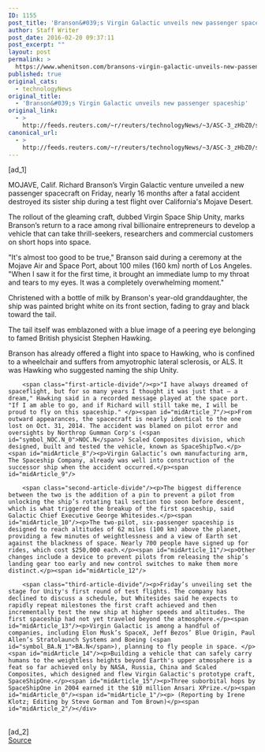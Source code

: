 ```yaml
---
ID: 1155
post_title: 'Branson&#039;s Virgin Galactic unveils new passenger spaceship'
author: Staff Writer
post_date: 2016-02-20 09:37:11
post_excerpt: ""
layout: post
permalink: >
  https://www.whenitson.com/bransons-virgin-galactic-unveils-new-passenger-spaceship/
published: true
original_cats:
  - technologyNews
original_title:
  - 'Branson&#039;s Virgin Galactic unveils new passenger spaceship'
original_link:
  - >
    http://feeds.reuters.com/~r/reuters/technologyNews/~3/ASC-3_zHbZ0/story01.htm
canonical_url:
  - >
    http://feeds.reuters.com/~r/reuters/technologyNews/~3/ASC-3_zHbZ0/story01.htm
---
```

 [ad_1]
<br><div id="articleText">
<span id="midArticle_start"/>

<span id="midArticle_0"/><span class="focusParagraph" readability="6"><p><span class="articleLocation">MOJAVE, Calif.</span> Richard Branson’s Virgin Galactic venture unveiled a new passenger spacecraft on Friday, nearly 16 months after a fatal accident destroyed its sister ship during a test flight over California's Mojave Desert.</p></span><span id="midArticle_1"/><p>The rollout of the gleaming craft, dubbed Virgin Space Ship Unity, marks Branson’s return to a race among rival billionaire entrepreneurs to develop a vehicle that can take thrill-seekers, researchers and commercial customers on short hops into space.</p><span id="midArticle_2"/><p>"It's almost too good to be true," Branson said during a ceremony at the Mojave Air and Space Port, about 100 miles (160 km) north of Los Angeles. "When I saw it for the first time, it brought an immediate lump to my throat and tears to my eyes. It was a completely overwhelming moment."</p><span id="midArticle_3"/><p>Christened with a bottle of milk by Branson's year-old granddaughter, the ship was painted bright white on its front section, fading to gray and black toward the tail. </p><span id="midArticle_4"/><p>The tail itself was emblazoned with a blue image of a peering eye belonging to famed British physicist Stephen Hawking.</p><span id="midArticle_5"/><p>Branson has already offered a flight into space to Hawking, who is confined to a wheelchair and suffers from amyotrophic lateral sclerosis, or ALS. It was Hawking who suggested naming the ship Unity.</p><span id="midArticle_6"/>
        
        <span class="first-article-divide"/><p>"I have always dreamed of spaceflight, but for so many years I thought it was just that – a dream," Hawking said in a recorded message played at the space port. "If I am able to go, and if Richard will still take me, I will be proud to fly on this spaceship." </p><span id="midArticle_7"/><p>From outward appearances, the spacecraft is nearly identical to the one lost on Oct. 31, 2014. The accident was blamed on pilot error and oversights by Northrop Gumman Corp's (<span id="symbol_NOC.N_0">NOC.N</span>) Scaled Composites division, which designed, built and tested the vehicle, known as SpaceShipTwo.</p><span id="midArticle_8"/><p>Virgin Galactic’s own manufacturing arm, The Spaceship Company, already was well into construction of the successor ship when the accident occurred.</p><span id="midArticle_9"/>
        
        <span class="second-article-divide"/><p>The biggest difference between the two is the addition of a pin to prevent a pilot from unlocking the ship’s rotating tail section too soon before descent, which is what triggered the breakup of the first spaceship, said Galactic Chief Executive George Whitesides.</p><span id="midArticle_10"/><p>The two-pilot, six-passenger spaceship is designed to reach altitudes of 62 miles (100 km) above the planet, providing a few minutes of weightlessness and a view of Earth set against the blackness of space. Nearly 700 people have signed up for rides, which cost $250,000 each.</p><span id="midArticle_11"/><p>Other changes include a device to prevent pilots from releasing the ship’s landing gear too early and new control switches to make them more distinct.</p><span id="midArticle_12"/>
        
        <span class="third-article-divide"/><p>Friday’s unveiling set the stage for Unity's first round of test flights. The company has declined to discuss a schedule, but Whitesides said he expects to rapidly repeat milestones the first craft achieved and then incrementally test the new ship at higher speeds and altitudes. The first spaceship had not yet traveled beyond the atmosphere.</p><span id="midArticle_13"/><p>Virgin Galactic is among a handful of companies, including Elon Musk’s SpaceX, Jeff Bezos’ Blue Origin, Paul Allen’s Stratolaunch Systems and Boeing (<span id="symbol_BA.N_1">BA.N</span>), planning to fly people in space. </p><span id="midArticle_14"/><p>Building a vehicle that can safely carry humans to the weightless heights beyond Earth's upper atmosphere is a feat so far achieved only by NASA, Russia, China and Scaled Composites, which designed and flew Virgin Galactic's prototype craft, SpaceShipOne.</p><span id="midArticle_15"/><p>Three suborbital hops by SpaceShipOne in 2004 earned it the $10 million Ansari XPrize.</p><span id="midArticle_0"/><span id="midArticle_1"/><p> (Reporting by Irene Klotz; Editing by Steve Gorman and Tom Brown)</p><span id="midArticle_2"/></div>
<br>[ad_2]
<br><a href="http://feeds.reuters.com/~r/reuters/technologyNews/~3/ASC-3_zHbZ0/story01.htm">Source </a>
